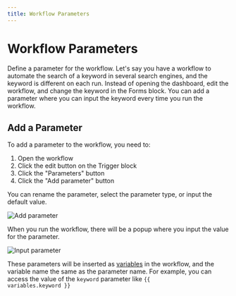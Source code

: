 ```yaml
---
title: Workflow Parameters
---
```


# Workflow Parameters
Define a parameter for the workflow.
Let's say you have a workflow to automate the search of a keyword in several search engines, and the keyword is different on each run. Instead of opening the dashboard, edit the workflow, and change the keyword in the Forms block. You can add a parameter where you can input the keyword every time you run the workflow.

## Add a Parameter

To add a parameter to the workflow, you need to:

1. Open the workflow
2. Click the edit button on the Trigger block
3. Click the "Parameters" button
4. Click the "Add parameter" button

You can rename the parameter, select the parameter type, or input the default value. 

![Add parameter](https://res.cloudinary.com/chat-story/image/upload/v1666079866/automa/chrome_1VtcrxMGH7_d7puxa.png)

When you run the workflow, there will be a popup where you input the value for the parameter.

![Input parameter](https://res.cloudinary.com/chat-story/image/upload/v1666080277/automa/chrome_7p2d3nvu9w_funwit.png)

These parameters will be inserted as [variables](./variables.md) in the workflow, and the variable name the same as the parameter name. For example, you can access the value of the `keyword` parameter like <code v-pre>{{ variables.keyword }}</code>
